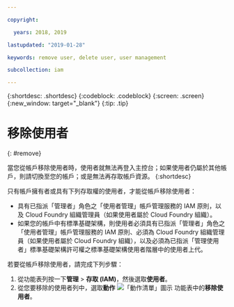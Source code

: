```yaml
---

copyright:

  years: 2018, 2019

lastupdated: "2019-01-28"

keywords: remove user, delete user, user management

subcollection: iam

---
```


{:shortdesc: .shortdesc}
{:codeblock: .codeblock}
{:screen: .screen}
{:new_window: target="_blank"}
{:tip: .tip}

# 移除使用者
{: #remove}

當您從帳戶移除使用者時，使用者就無法再登入主控台；如果使用者仍屬於其他帳戶，則請切換至您的帳戶；或是無法再存取帳戶資源。
{:shortdesc}

只有帳戶擁有者或具有下列存取權的使用者，才能從帳戶移除使用者：

* 具有已指派「管理者」角色之「使用者管理」帳戶管理服務的 IAM 原則，以及 Cloud Foundry 組織管理員（如果使用者屬於 Cloud Foundry 組織）。
* 如果您的帳戶中有標準基礎架構，則使用者必須具有已指派「管理者」角色之「使用者管理」帳戶管理服務的 IAM 原則、必須為 Cloud Foundry 組織管理員（如果使用者屬於 Cloud Foundry 組織），以及必須為已指派「管理使用者」標準基礎架構許可權之標準基礎架構使用者階層中的使用者上代。

若要從帳戶移除使用者，請完成下列步驟：

1. 從功能表列按一下**管理** &gt; **存取 (IAM)**，然後選取**使用者**。
2. 從您要移除的使用者列中，選取**動作** ![「動作清單」圖示](../icons/action-menu-icon.svg) 功能表中的**移除使用者**。

